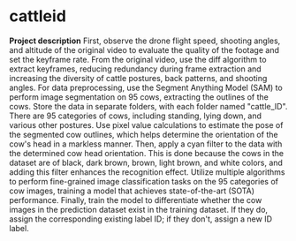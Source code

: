 # cattleid
**Project description**
First, observe the drone flight speed, shooting angles, and altitude of the original video to evaluate the quality of the footage and set the keyframe rate.
From the original video, use the diff algorithm to extract keyframes, reducing redundancy during frame extraction and increasing the diversity of cattle postures, back patterns, and shooting angles.
For data preprocessing, use the Segment Anything Model (SAM) to perform image segmentation on 95 cows, extracting the outlines of the cows. Store the data in separate folders, with each folder named "cattle_ID". There are 95 categories of cows, including standing, lying down, and various other postures. Use pixel value calculations to estimate the pose of the segmented cow outlines, which helps determine the orientation of the cow's head in a markless manner. Then, apply a cyan filter to the data with the determined cow head orientation. This is done because the cows in the dataset are of black, dark brown, brown, light brown, and white colors, and adding this filter enhances the recognition effect.
Utilize multiple algorithms to perform fine-grained image classification tasks on the 95 categories of cow images, training a model that achieves state-of-the-art (SOTA) performance. Finally, train the model to differentiate whether the cow images in the prediction dataset exist in the training dataset. If they do, assign the corresponding existing label ID; if they don't, assign a new ID label.
